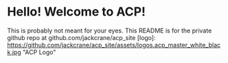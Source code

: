 # Hello! Welcome to ACP!
This is probably not meant for your eyes. This README is for the private github repo at github.com/jackcrane/acp_site
[logo]: https://github.com/jackcrane/acp_site/assets/logos.acp_master_white_black.jpg "ACP Logo"
